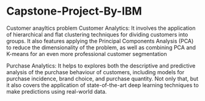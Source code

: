 # Capstone-Project-By-IBM

Customer anayltics problem 
Customer Analytics: It involves the application of hierarchical and flat clustering techniques for
dividing customers into groups. It also features applying the Principal Components Analysis (PCA) to
reduce the dimensionality of the problem, as well as combining PCA and K-means for an even more
professional customer segmentation

Purchase Analytics: It helps to  explores both the descriptive and predictive
analysis of the purchase behaviour of customers, including models for purchase incidence, brand
choice, and purchase quantity. Not only that, but it also covers the application of state-of-the-art deep
learning techniques to make predictions using real-world data.
